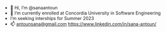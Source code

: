 - 👋 Hi, I’m @sanaantoun
- 🌱 I’m currently enrolled at Concordia University in Software Engineering
-  I’m seeking interships for Summer 2023
- 📫 antounsana@gmail.com https://www.linkedin.com/in/sana-antoun/

<!---
sanaantoun/sanaantoun is a ✨ special ✨ repository because its `README.md` (this file) appears on your GitHub profile.
You can click the Preview link to take a look at your changes.
--->
